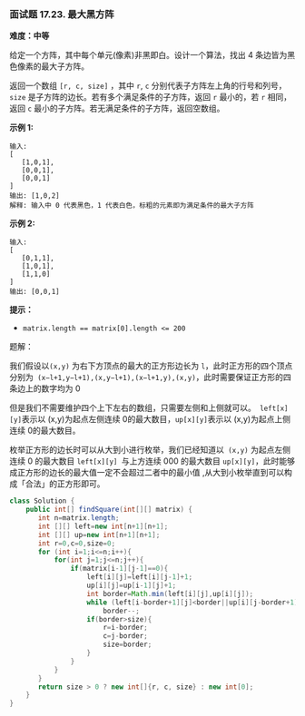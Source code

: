 ### 面试题 17.23. 最大黑方阵

**难度：中等**

给定一个方阵，其中每个单元(像素)非黑即白。设计一个算法，找出 4 条边皆为黑色像素的最大子方阵。

返回一个数组 `[r, c, size]` ，其中 `r`, `c` 分别代表子方阵左上角的行号和列号，`size` 是子方阵的边长。若有多个满足条件的子方阵，返回 `r` 最小的，若 `r` 相同，返回 `c` 最小的子方阵。若无满足条件的子方阵，返回空数组。

**示例 1:**

```
输入:
[
   [1,0,1],
   [0,0,1],
   [0,0,1]
]
输出: [1,0,2]
解释: 输入中 0 代表黑色，1 代表白色，标粗的元素即为满足条件的最大子方阵
```

**示例 2:**

```
输入:
[
   [0,1,1],
   [1,0,1],
   [1,1,0]
]
输出: [0,0,1]
```

**提示：**

- `matrix.length == matrix[0].length <= 200`



题解：

我们假设以`(x,y)` 为右下方顶点的最大的正方形边长为 `l`，此时正方形的四个顶点分别为` (x−l+1,y−l+1),(x,y−l+1),(x−l+1,y),(x,y)`，此时需要保证正方形的四条边上的数字均为 0

但是我们不需要维护四个上下左右的数组，只需要左侧和上侧就可以。` left[x][y]`表示以 (x,y)为起点左侧连续 0的最大数目，`up[x][y]`表示以 (x,y)为起点上侧连续 0的最大数目。

枚举正方形的边长时可以从大到小进行枚举，我们已经知道以` (x,y)` 为起点左侧连续 0 的最大数目 `left[x][y] `与上方连续 000 的最大数目 `up[x][y]`，此时能够成正方形的边长的最大值一定不会超过二者中的最小值 ,从大到小枚举直到可以构成「合法」的正方形即可。



```java
class Solution {
    public int[] findSquare(int[][] matrix) {
       int n=matrix.length;
       int [][] left=new int[n+1][n+1];
       int [][] up=new int[n+1][n+1];
       int r=0,c=0,size=0;
       for (int i=1;i<=n;i++){
           for(int j=1;j<=n;j++){
               if(matrix[i-1][j-1]==0){
                   left[i][j]=left[i][j-1]+1;
                   up[i][j]=up[i-1][j]+1;
                   int border=Math.min(left[i][j],up[i][j]);
                   while (left[i-border+1][j]<border||up[i][j-border+1]<border)
                       border--;
                   if(border>size){
                       r=i-border;
                       c=j-border;
                       size=border;
                   }
               }
           }
       }
       return size > 0 ? new int[]{r, c, size} : new int[0];
    }
}
```

